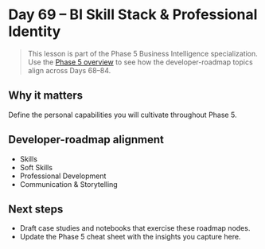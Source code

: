 # Day 69 – BI Skill Stack & Professional Identity

> This lesson is part of the Phase 5 Business Intelligence specialization. Use the [Phase 5 overview](../docs/bi-curriculum.md) to see how the developer-roadmap topics align across Days 68–84.

## Why it matters

Define the personal capabilities you will cultivate throughout Phase 5.

## Developer-roadmap alignment

- Skills
- Soft Skills
- Professional Development
- Communication & Storytelling

## Next steps

- Draft case studies and notebooks that exercise these roadmap nodes.
- Update the Phase 5 cheat sheet with the insights you capture here.
